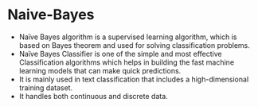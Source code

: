 # Naive-Bayes
- Naïve Bayes algorithm is a supervised learning algorithm, which is based on Bayes theorem and used for solving classification problems.
- Naïve Bayes Classifier is one of the simple and most effective Classification algorithms which helps in building the fast machine learning models that can make quick predictions. 
- It is mainly used in text classification that includes a high-dimensional training dataset.
- It handles both continuous and discrete data.
